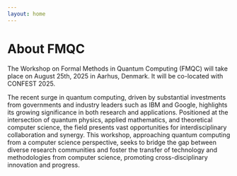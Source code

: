 ```yaml
---
layout: home
---
```


# About FMQC

The Workshop on Formal Methods in Quantum Computing (FMQC) will take place on August 25th, 2025 in Aarhus, Denmark. It will be co-located with CONFEST 2025.

The recent surge in quantum computing, driven by substantial investments from governments and industry leaders such as IBM and Google, highlights its growing significance in both research and applications. Positioned at the intersection of quantum physics, applied mathematics, and theoretical computer science, the field presents vast opportunities for interdisciplinary collaboration and synergy. This workshop, approaching quantum computing from a computer science perspective, seeks to bridge the gap between diverse research communities and foster the transfer of technology and methodologies from computer science, promoting cross-disciplinary innovation and progress.
